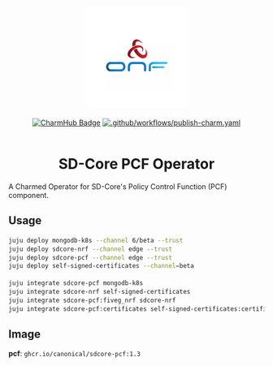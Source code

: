 <div align="center">
  <img src="./icon.svg" alt="ONF Icon" width="200" height="200">
</div>
<br/>
<div align="center">
  <a href="https://charmhub.io/sdcore-pcf"><img src="https://charmhub.io/sdcore-pcf/badge.svg" alt="CharmHub Badge"></a>
  <a href="https://github.com/canonical/sdcore-pcf-operator/actions/workflows/publish-charm.yaml">
    <img src="https://github.com/canonical/sdcore-pcf-operator/actions/workflows/publish-charm.yaml/badge.svg?branch=main" alt=".github/workflows/publish-charm.yaml">
  </a>
  <br/>
  <br/>
  <h1>SD-Core PCF Operator</h1>
</div>

A Charmed Operator for SD-Core's Policy Control Function (PCF) component. 

## Usage

```bash
juju deploy mongodb-k8s --channel 6/beta --trust
juju deploy sdcore-nrf --channel edge --trust
juju deploy sdcore-pcf --channel edge --trust 
juju deploy self-signed-certificates --channel=beta

juju integrate sdcore-pcf mongodb-k8s
juju integrate sdcore-nrf self-signed-certificates
juju integrate sdcore-pcf:fiveg_nrf sdcore-nrf
juju integrate sdcore-pcf:certificates self-signed-certificates:certificates
```

## Image

**pcf**: `ghcr.io/canonical/sdcore-pcf:1.3`
